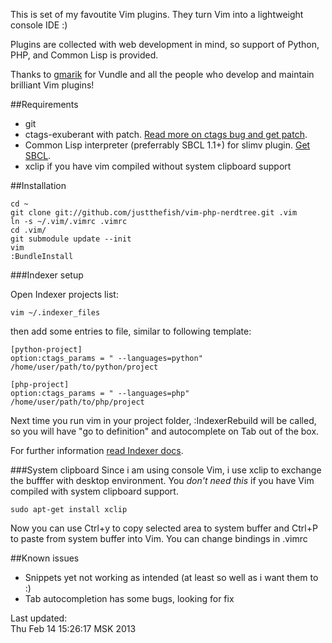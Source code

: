 This is set of my favoutite Vim plugins. They turn Vim into a lightweight console IDE :)

Plugins are collected with web development in mind, so support of Python, PHP, and Common Lisp is provided.

Thanks to [gmarik](http://github.com) for Vundle and all the people who develop and maintain brilliant Vim plugins!

##Requirements
 * git
 * ctags-exuberant with patch. [Read more on ctags bug and get patch](http://dfrank.ru/ctags581?en).
 * Common Lisp interpreter (preferrably SBCL 1.1+) for slimv plugin. [Get SBCL](http://sbcl.org/platform-table.html).
 * xclip if you have vim compiled without system clipboard support

##Installation

    cd ~
    git clone git://github.com/justthefish/vim-php-nerdtree.git .vim
    ln -s ~/.vim/.vimrc .vimrc
    cd .vim/
    git submodule update --init
    vim
    :BundleInstall

###Indexer setup

Open Indexer projects list:

    vim ~/.indexer_files

then add some entries to file, similar to following template:

    [python-project]
    option:ctags_params = " --languages=python" 
    /home/user/path/to/python/project

    [php-project]
    option:ctags_params = " --languages=php" 
    /home/user/path/to/php/project


Next time you run vim in your project folder, :IndexerRebuild will be called,
so you will have "go to definition" and autocomplete on Tab out of the box.

For further information [read Indexer docs](http://www.vim.org/scripts/script.php?script_id=3221).

###System clipboard
Since i am using console Vim, i use xclip to exchange the bufffer with
desktop environment. You *don't need this* if you have Vim compiled with system clipboard support.

    sudo apt-get install xclip

Now you can use Ctrl+y to copy selected area to system buffer and Ctrl+P
to paste from system buffer into Vim. You can change bindings in .vimrc

##Known issues

 * Snippets yet not working as intended (at least so well as i want them to :)
 * Tab autocompletion has some bugs, looking for fix

Last updated:  
Thu Feb 14 15:26:17 MSK 2013
